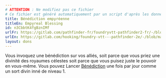 ```yaml
---
# ATTENTION : Ne modifiez pas ce fichier
# Ce fichier est généré automatiquement par un script d'après les données du module Foundry VTT officiel et de sa traduction
title: Bénédiction empyréenne
titleEn: Empyreal Blessing
id: n3CbbtK4fgBznIMf
urlFr: https://gitlab.com/pathfinder-fr/foundryvtt-pathfinder2-fr/-/blob/master/data/feats/n3CbbtK4fgBznIMf.htm
urlEn: https://gitlab.com/hooking/foundry-vtt---pathfinder-2e/-/blob/master/packs/data/feats.db/empyreal-blessing.json
layout: dons
---
```

Vous invoquez une bénédiction sur vos alliés, soit parce que vous priez une divinité des royaumes célestes soit parce que vous puisez juste le pouvoir en vous-même. Vous pouvez Lancer [Bénédiction](../sorts/bénédiction.md) une fois par jour comme un sort divin inné de niveau 1.
